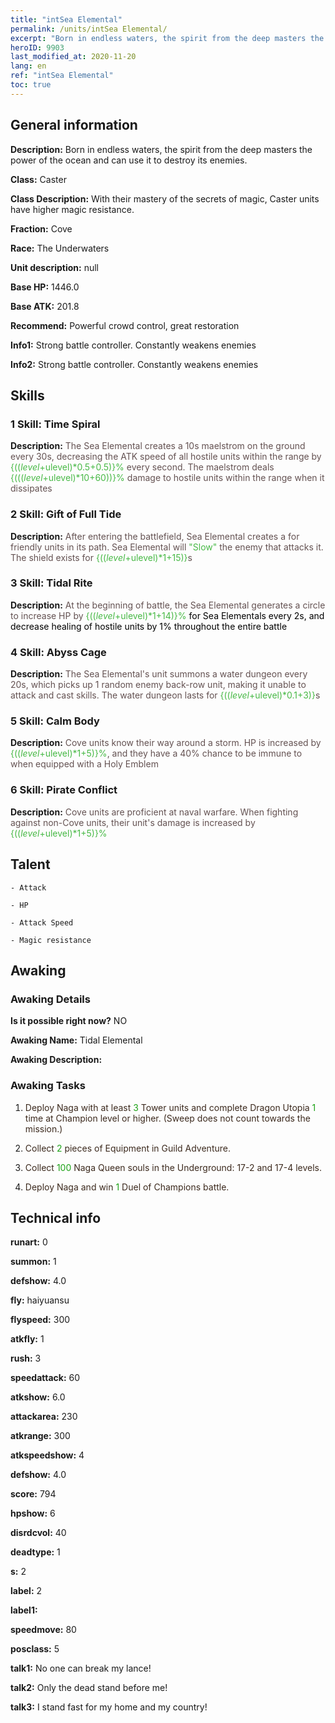 ```yaml
---
title: "intSea Elemental"
permalink: /units/intSea Elemental/
excerpt: "Born in endless waters, the spirit from the deep masters the power of the ocean and can use it to destroy its enemies."
heroID: 9903
last_modified_at: 2020-11-20
lang: en
ref: "intSea Elemental"
toc: true
---
```

## General information
 **Description:** Born in endless waters, the spirit from the deep masters the power of the ocean and can use it to destroy its enemies.

 **Class:** Caster

 **Class Description:** With their mastery of the secrets of magic, Caster units have higher magic resistance.

 **Fraction:** Cove

 **Race:** The Underwaters

 **Unit description:** null

 **Base HP:** 1446.0

 **Base ATK:** 201.8

 **Recommend:** Powerful crowd control, great restoration

 **Info1:** Strong battle controller. Constantly weakens enemies

 **Info2:** Strong battle controller. Constantly weakens enemies

## Skills
### 1 Skill: Time Spiral
 **Description:** <span style="color: #645252">The Sea Elemental creates a 10s maelstrom on the ground every 30s, decreasing the ATK speed of all hostile units within the range by <span style="color: black"><span style="color: #48b946">{(($level+$ulevel)*0.5+0.5)}%<span style="color: black"><span style="color: #645252"> every second. The maelstrom deals <span style="color: black"><span style="color: #48b946">{((($level+$ulevel)*10+60))}%<span style="color: black"><span style="color: #645252"> damage to hostile units within the range when it dissipates<span style="color: black">

### 2 Skill: Gift of Full Tide
 **Description:** <span style="color: #645252">After entering the battlefield, Sea Elemental creates a <span style="color: black"><span style="color: #48b946"><Ice shield><span style="color: black"><span style="color: #645252"> for friendly units in its path. Sea Elemental will <span style="color: black"><span style="color: #48b946">\"Slow\"<span style="color: black"><span style="color: #645252"> the enemy that attacks it. The shield exists for <span style="color: black"><span style="color: #48b946">{(($level+$ulevel)*1+15)}<span style="color: black"><span style="color: #645252">s<span style="color: black">

### 3 Skill: Tidal Rite
 **Description:** <span style="color: #645252">At the beginning of battle, the Sea Elemental generates a circle to increase HP by <span style="color: #48b946">{(($level+$ulevel)*1+14)}%<span style="color: black"> for Sea Elementals every 2s, and decrease healing of hostile units by 1% throughout the entire battle<span style="color: black">

### 4 Skill: Abyss Cage
 **Description:** <span style="color: #645252">The Sea Elemental's unit summons a water dungeon every 20s, which picks up 1 random enemy back-row unit, making it unable to attack and cast skills. The water dungeon lasts for <span style="color: black"><span style="color: #48b946">{(($level+$ulevel)*0.1+3)}<span style="color: black"><span style="color: #645252">s<span style="color: black">

### 5 Skill: Calm Body
 **Description:** <span style="color: #645252">Cove units know their way around a storm. HP is increased by <span style="color: black"><span style="color: #48b946">{(($level+$ulevel)*1+5)}%<span style="color: black"><span style="color: #645252">, and they have a 40% chance to be immune to <stun> when equipped with a Holy Emblem<span style="color: black">

### 6 Skill: Pirate Conflict
 **Description:** <span style="color: #645252">Cove units are proficient at naval warfare. When fighting against non-Cove units, their unit's damage is increased by <span style="color: black"><span style="color: #48b946">{(($level+$ulevel)*1+5)}%<span style="color: black"><span style="color: #645252"><span style="color: black">

## Talent

    - Attack

    - HP

    - Attack Speed

    - Magic resistance

## Awaking
### Awaking Details
 **Is it possible right now?** NO

 **Awaking Name:** Tidal Elemental

 **Awaking Description:** 

### Awaking Tasks
 1. <span style="color: #3c2a1e">Deploy Naga with at least <span style="color: black"><span style="color: #1ca216">3<span style="color: black"><span style="color: #3c2a1e"> Tower units and complete Dragon Utopia <span style="color: black"><span style="color: #1ca216">1<span style="color: black"><span style="color: #3c2a1e"> time at Champion level or higher. (Sweep does not count towards the mission.)<span style="color: black">

 2. <span style="color: #3c2a1e">Collect <span style="color: black"><span style="color: #1ca216">2<span style="color: black"><span style="color: #3c2a1e"> pieces of Equipment in Guild Adventure.<span style="color: black">

 3. <span style="color: #3c2a1e">Collect <span style="color: black"><span style="color: #1ca216">100<span style="color: black"><span style="color: #3c2a1e"> Naga Queen souls in the Underground: 17-2 and 17-4 levels.<span style="color: black">

 4. <span style="color: #3c2a1e">Deploy Naga and win <span style="color: black"><span style="color: #1ca216">1<span style="color: black"><span style="color: #3c2a1e"> Duel of Champions battle.<span style="color: black">

## Technical info
 **runart:** 0

 **summon:** 1

 **defshow:** 4.0

 **fly:** haiyuansu

 **flyspeed:** 300

 **atkfly:** 1

 **rush:** 3

 **speedattack:** 60

 **atkshow:** 6.0

 **attackarea:** 230

 **atkrange:** 300

 **atkspeedshow:** 4

 **defshow:** 4.0

 **score:** 794

 **hpshow:** 6

 **disrdcvol:** 40

 **deadtype:** 1

 **s:** 2

 **label:** 2

 **label1:** 

 **speedmove:** 80

 **posclass:** 5

 **talk1:** No one can break my lance!

 **talk2:** Only the dead stand before me!

 **talk3:** I stand fast for my home and my country!

